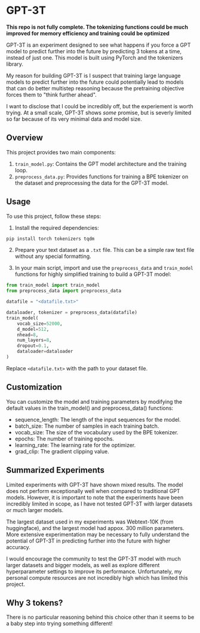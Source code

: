 # GPT-3T

**This repo is not fully complete. The tokenizing functions could be much improved for memory efficiency and training could be optimized**

GPT-3T is an experiment designed to see what happens if you force a GPT model to predict further into the future by predicting 3 tokens at a time, instead of just one. This model is built using PyTorch and the tokenizers library.

My reason for building GPT-3T is I suspect that training large language models to predict further into the future could potentially lead to models that can do better multistep reasoning because the pretraining objective forces them to "think further ahead".

I want to disclose that I could be incredibly off, but the experiement is worth trying. At a small scale, GPT-3T shows *some* promise, but is severly limited so far because of its very minimal data and model size.

## Overview

This project provides two main components:

1. `train_model.py`: Contains the GPT model architecture and the training loop.
2. `preprocess_data.py`: Provides functions for training a BPE tokenizer on the dataset and preprocessing the data for the GPT-3T model.

## Usage

To use this project, follow these steps:

1. Install the required dependencies:

```bash
pip install torch tokenizers tqdm
```

2. Prepare your text dataset as a `.txt` file. This can be a simple raw text file without any special formatting.

3. In your main script, import and use the `preprocess_data` and `train_model` functions for highly simplified training to build a GPT-3T model:


```python
from train_model import train_model
from preprocess_data import preprocess_data

datafile = "<datafile.txt>"

dataloader, tokenizer = preprocess_data(datafile)
train_model(
    vocab_size=52000,
    d_model=512,
    nhead=8,
    num_layers=8,
    dropout=0.1,
    dataloader=dataloader
)

```

Replace `<datafile.txt>` with the path to your dataset file.

## Customization
You can customize the model and training parameters by modifying the default values in the train_model() and preprocess_data() functions:

* sequence_length: The length of the input sequences for the model.
* batch_size: The number of samples in each training batch.
* vocab_size: The size of the vocabulary used by the BPE tokenizer.
* epochs: The number of training epochs.
* learning_rate: The learning rate for the optimizer.
* grad_clip: The gradient clipping value.

## Summarized Experiments

Limited experiments with GPT-3T have shown mixed results. The model does not perform exceptionally well when compared to traditional GPT models. However, it is important to note that the experiments have been incredibly limited in scope, as I have not tested GPT-3T with larger datasets or much larger models.

The largest dataset used in my experiments was Webtext-10K (from huggingface), and the largest model had appox. 300 million parameters. More extensive experimentation may be necessary to fully understand the potential of GPT-3T in predicting further into the future with higher accuracy.

I would encourage the community to test the GPT-3T model with much larger datasets and bigger models, as well as explore different hyperparameter settings to improve its performance. Unfortunately, my personal compute resources are not incredibly high which has limited this project.


## Why 3 tokens?
There is no particular reasoning behind this choice other than it seems to be a baby step into trying something different!
